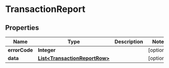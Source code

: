 # TransactionReport

## Properties
Name | Type | Description | Notes
------------ | ------------- | ------------- | -------------
**errorCode** | **Integer** |  |  [optional]
**data** | [**List&lt;TransactionReportRow&gt;**](TransactionReportRow.md) |  |  [optional]
